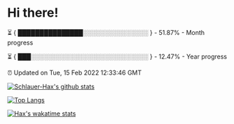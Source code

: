 # Hi there!

⏳ { ███████████████░░░░░░░░░░░░░░░ } - 51.87% - Month progress

⏳ { ███░░░░░░░░░░░░░░░░░░░░░░░░░░░ } - 12.47% - Year progress

⏰ Updated on Tue, 15 Feb 2022 12:33:46 GMT


[![Schlauer-Hax's github stats](https://github-readme-stats.vercel.app/api?username=Schlauer-Hax&show_icons=true&theme=dark&count_private=true)](https://github.com/Schlauer-Hax)


[![Top Langs](https://github-readme-stats.vercel.app/api/top-langs/?username=Schlauer-Hax&layout=compact&theme=dark)](https://github.com/Schlauer-Hax?tab=repositories)


[![Hax's wakatime stats](https://github-readme-stats.vercel.app/api/wakatime?username=Hax&theme=dark)](https://wakatime.com/@Hax)

